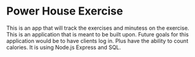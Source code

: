 # Power House Exercise

This is an app that will track the exercises and minutess on the exercise.  This is an application that is meant to be built upon.  Future goals for this application would be to have clients log in.  Plus have the ability to count calories.  It is using Node.js Express and SQL.
